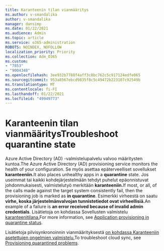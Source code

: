 ```yaml
---
title: Karanteenin tilan vianmääritys
ms.author: v-smandalika
author: v-smandalika
manager: dansimp
ms.date: 01/22/2021
ms.audience: Admin
ms.topic: article
ms.service: o365-administration
ROBOTS: NOINDEX, NOFOLLOW
localization_priority: Priority
ms.collection: Adm_O365
ms.custom:
- "7853"
- "9004348"
ms.openlocfilehash: 3ee932b7788f4aff3c8bc762c5c917124edfe065
ms.sourcegitcommit: 953a8567ebcd9835f8c5c49472b223107c92549b
ms.translationtype: MT
ms.contentlocale: fi-FI
ms.lasthandoff: 01/22/2021
ms.locfileid: "49949773"
---
```

# <a name="troubleshoot-quarantine-state"></a><span data-ttu-id="95e36-102">Karanteenin tilan vianmääritys</span><span class="sxs-lookup"><span data-stu-id="95e36-102">Troubleshoot quarantine state</span></span>

<span data-ttu-id="95e36-103">Azure Active Directory (AD) -valmistelupalvelu valvoo määritysten kuntoa.</span><span class="sxs-lookup"><span data-stu-id="95e36-103">The Azure Active Directory (AD) provisioning service monitors the health of your configuration.</span></span> <span data-ttu-id="95e36-104">Se myös asettaa epäterveelliset sovellukset **karanteeniin.**</span><span class="sxs-lookup"><span data-stu-id="95e36-104">It also places unhealthy apps in a **quarantine** state.</span></span> <span data-ttu-id="95e36-105">Jos useimmat tai kaikki kohdejärjestelmään tehdyt puhelut epäonnistuvat johdonmukaisesti, valmistelutyö merkitään **karanteeniin.**</span><span class="sxs-lookup"><span data-stu-id="95e36-105">If most, or all, of the calls made against the target system consistently fail, then the provisioning job is marked as **in quarantine**.</span></span> <span data-ttu-id="95e36-106">Esimerkki virheestä on saatu **virhe, koska järjestelmänvalvojan tunnistetiedot ovat virheellisiä.**</span><span class="sxs-lookup"><span data-stu-id="95e36-106">An example of a failure is **an error received because of invalid admin credentials**.</span></span> <span data-ttu-id="95e36-107">Lisätietoja on kohdassa Sovellusten valmistelu [karanteenitilana.](https://docs.microsoft.com/azure/active-directory/app-provisioning/application-provisioning-quarantine-status)</span><span class="sxs-lookup"><span data-stu-id="95e36-107">For more information, see [Application provisioning in quarantine status](https://docs.microsoft.com/azure/active-directory/app-provisioning/application-provisioning-quarantine-status).</span></span>

<span data-ttu-id="95e36-108">Lisätietoja pilvisynkronoinnin vianmäärityksestä [on kohdassa Karanteeniin asetettujen ongelmien valmistelu.](https://docs.microsoft.com/azure/active-directory/cloud-sync/how-to-troubleshoot#provisioning-quarantined-problems)</span><span class="sxs-lookup"><span data-stu-id="95e36-108">To troubleshoot cloud sync, see [Provisioning quarantined problems](https://docs.microsoft.com/azure/active-directory/cloud-sync/how-to-troubleshoot#provisioning-quarantined-problems).</span></span> 
